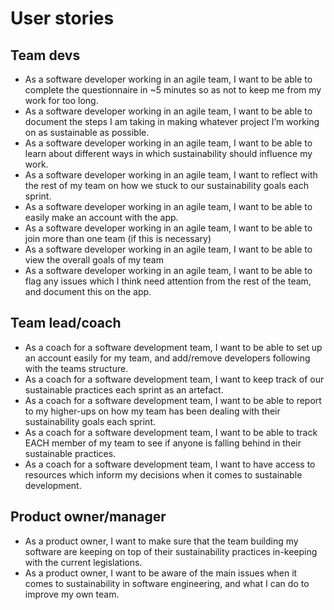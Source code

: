 # User stories

## Team devs

- As a software developer working in an agile team, I want to be able to complete the questionnaire in ~5 minutes so as not to keep me from my work for too long.
- As a software developer working in an agile team, I want to be able to document the steps I am taking in making whatever project I’m working on as sustainable as possible.
- As a software developer working in an agile team, I want to be able to learn about different ways in which sustainability should influence my work.
- As a software developer working in an agile team, I want to reflect with the rest of my team on how we stuck to our sustainability goals each sprint.
- As a software developer working in an agile team, I want to be able to easily make an account with the app.
- As a software developer working in an agile team, I want to be able to join more than one team (if this is necessary)
- As a software developer working in an agile team, I want to be able to view the overall goals of my team
- As a software developer working in an agile team, I want to be able to flag any issues which I think need attention from the rest of the team, and document this on the app.

## Team lead/coach

- As a coach for a software development team, I want to be able to set up an account easily for my team, and add/remove developers following with the teams structure.
- As a coach for a software development team, I want to keep track of our sustainable practices each sprint as an artefact.
- As a coach for a software development team, I want to be able to report to my higher-ups on how my team has been dealing with their sustainability goals each sprint.
- As a coach for a software development team, I want to be able to track EACH member of my team to see if anyone is falling behind in their sustainable practices.
- As a coach for a software development team, I want to have access to resources which inform my decisions when it comes to sustainable development.

## Product owner/manager

- As a product owner, I want to make sure that the team building my software are keeping on top of their sustainability practices in-keeping with the current legislations.
- As a product owner, I want to be aware of the main issues when it comes to sustainability in software engineering, and what I can do to improve my own team.
